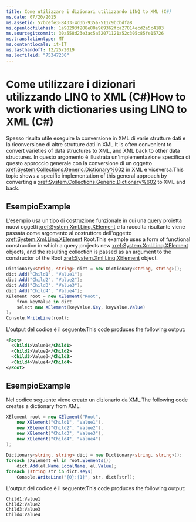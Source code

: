 ```yaml
---
title: Come utilizzare i dizionari utilizzando LINQ to XML (C#)
ms.date: 07/20/2015
ms.assetid: 57bcefe3-8433-4d3b-935a-511c9bcbdfa8
ms.openlocfilehash: 1a98293f208e80e969362fca27014ecd2e5c4183
ms.sourcegitcommit: 30a558d23e3ac5a52071121a52c305c85fe15726
ms.translationtype: MT
ms.contentlocale: it-IT
ms.lasthandoff: 12/25/2019
ms.locfileid: "75347230"
---
```

# <a name="how-to-work-with-dictionaries-using-linq-to-xml-c"></a><span data-ttu-id="a9d5b-102">Come utilizzare i dizionari utilizzando LINQ to XML (C#)</span><span class="sxs-lookup"><span data-stu-id="a9d5b-102">How to work with dictionaries using LINQ to XML (C#)</span></span>
<span data-ttu-id="a9d5b-103">Spesso risulta utile eseguire la conversione in XML di varie strutture dati e la riconversione di altre strutture dati in XML.</span><span class="sxs-lookup"><span data-stu-id="a9d5b-103">It is often convenient to convert varieties of data structures to XML, and XML back to other data structures.</span></span> <span data-ttu-id="a9d5b-104">In questo argomento è illustrata un'implementazione specifica di questo approccio generale con la conversione di un oggetto <xref:System.Collections.Generic.Dictionary%602> in XML e viceversa.</span><span class="sxs-lookup"><span data-stu-id="a9d5b-104">This topic shows a specific implementation of this general approach by converting a <xref:System.Collections.Generic.Dictionary%602> to XML and back.</span></span>  
  
## <a name="example"></a><span data-ttu-id="a9d5b-105">Esempio</span><span class="sxs-lookup"><span data-stu-id="a9d5b-105">Example</span></span>  
 <span data-ttu-id="a9d5b-106">L'esempio usa un tipo di costruzione funzionale in cui una query proietta nuovi oggetti <xref:System.Xml.Linq.XElement> e la raccolta risultante viene passata come argomento al costruttore dell'oggetto <xref:System.Xml.Linq.XElement> Root.</span><span class="sxs-lookup"><span data-stu-id="a9d5b-106">This example uses a form of functional construction in which a query projects new <xref:System.Xml.Linq.XElement> objects, and the resulting collection is passed as an argument to the constructor of the Root <xref:System.Xml.Linq.XElement> object.</span></span>  
  
```csharp  
Dictionary<string, string> dict = new Dictionary<string, string>();  
dict.Add("Child1", "Value1");  
dict.Add("Child2", "Value2");  
dict.Add("Child3", "Value3");  
dict.Add("Child4", "Value4");  
XElement root = new XElement("Root",  
    from keyValue in dict  
    select new XElement(keyValue.Key, keyValue.Value)  
);  
Console.WriteLine(root);  
```  
  
 <span data-ttu-id="a9d5b-107">L'output del codice è il seguente:</span><span class="sxs-lookup"><span data-stu-id="a9d5b-107">This code produces the following output:</span></span>  
  
```xml  
<Root>  
  <Child1>Value1</Child1>  
  <Child2>Value2</Child2>  
  <Child3>Value3</Child3>  
  <Child4>Value4</Child4>  
</Root>  
```  
  
## <a name="example"></a><span data-ttu-id="a9d5b-108">Esempio</span><span class="sxs-lookup"><span data-stu-id="a9d5b-108">Example</span></span>  
 <span data-ttu-id="a9d5b-109">Nel codice seguente viene creato un dizionario da XML.</span><span class="sxs-lookup"><span data-stu-id="a9d5b-109">The following code creates a dictionary from XML.</span></span>  
  
```csharp  
XElement root = new XElement("Root",  
    new XElement("Child1", "Value1"),  
    new XElement("Child2", "Value2"),  
    new XElement("Child3", "Value3"),  
    new XElement("Child4", "Value4")  
);  
  
Dictionary<string, string> dict = new Dictionary<string, string>();  
foreach (XElement el in root.Elements())  
    dict.Add(el.Name.LocalName, el.Value);  
foreach (string str in dict.Keys)  
    Console.WriteLine("{0}:{1}", str, dict[str]);  
```  
  
 <span data-ttu-id="a9d5b-110">L'output del codice è il seguente:</span><span class="sxs-lookup"><span data-stu-id="a9d5b-110">This code produces the following output:</span></span>  
  
```output  
Child1:Value1  
Child2:Value2  
Child3:Value3  
Child4:Value4  
```  
